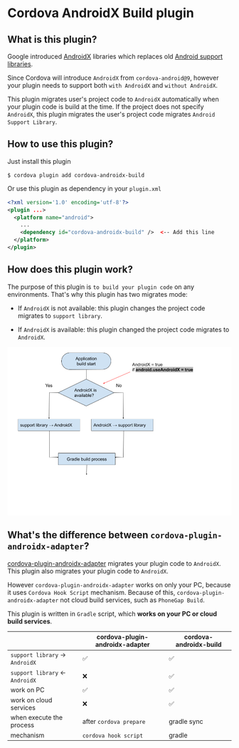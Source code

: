 # Cordova AndroidX Build plugin

## What is this plugin?

Google introduced [AndroidX](https://developer.android.com/jetpack/androidx/migrate) libraries which replaces old [Android support libraries](https://developer.android.com/topic/libraries/support-library/index).

Since Cordova will introduce `AndroidX` from `cordova-android@9`, however your plugin needs to support both `with AndroidX` and `without AndroidX`.

This plugin migrates user's project code to `AndroidX` automatically when your plugin code is build at the time.
If the project does not specify `AndroidX`, this plugin migrates the user's project code migrates `Android Support Library`.

## How to use this plugin?

Just install this plugin

```
$ cordova plugin add cordova-androidx-build
```

Or use this plugin as dependency in your `plugin.xml`

```xml
<?xml version='1.0' encoding='utf-8'?>
<plugin ...>
  <platform name="android">
    ...
    <dependency id="cordova-androidx-build" />  <-- Add this line
  </platform>
</plugin>
```

## How does this plugin work?

The purpose of this plugin is `to build your plugin code` on any environments.
That's why this plugin has two migrates mode:

- If `AndroidX` is not available:
  this plugin changes the project code migrates to `support library`.

- If `AndroidX` is available:
  this plugin changed the project code migrates to `AndroidX`.

![](./work-flow.png)


## What's the difference between `cordova-plugin-androidx-adapter`?

[cordova-plugin-androidx-adapter](https://github.com/dpa99c/cordova-plugin-androidx-adapter) migrates your plugin code to `AndroidX`.
This plugin also migrates your plugin code to `AndroidX`.

However `cordova-plugin-androidx-adapter` works on only your PC, because it uses `Cordova Hook Script` mechanism.
Because of this, `cordova-plugin-androidx-adapter` not cloud build services, such as `PhoneGap Build`.

This plugin is written in `Gradle` script, which **works on your PC or cloud build services**.


|                                  | cordova-plugin-androidx-adapter | cordova-androidx-build    |
|----------------------------------|---------------------------------|---------------------------|
| `support library` -> `AndroidX`  |  :white_check_mark:             | :white_check_mark:        |
| `support library` <- `AndroidX`  |  :x:                            | :white_check_mark:        |
| work on PC                       |  :white_check_mark:             | :white_check_mark:        |
| work on cloud services           |  :x:                            | :white_check_mark:        |
| when execute the process         |  after `cordova prepare`        | gradle sync               |
| mechanism                        |  `cordova hook script`          | gradle                    |
